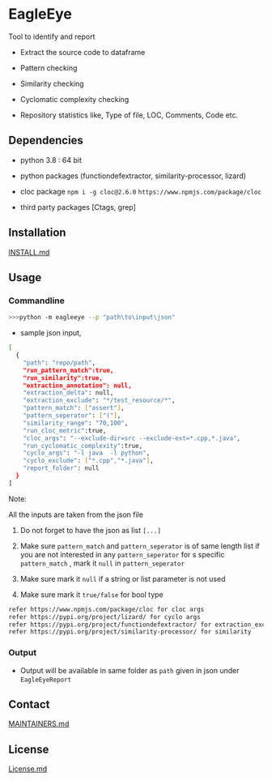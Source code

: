 # EagleEye

Tool to identify and report

- Extract the source code to dataframe

- Pattern checking

- Similarity checking

- Cyclomatic complexity checking

- Repository statistics like, Type of file, LOC, Comments, Code etc.

## Dependencies

- python 3.8 : 64 bit  

- python packages (functiondefextractor, similarity-processor, lizard)  

- cloc package `npm i -g cloc@2.6.0` `https://www.npmjs.com/package/cloc`

- third party packages [Ctags, grep]

## Installation
  
[INSTALL.md](INSTALL.md)

## Usage

### Commandline

```sh
>>>python -m eagleeye --p "path\to\input\json"
```

- sample json input,  

```sh
[
  {
    "path": "repo/path",
    "run_pattern_match":true,
    "run_similarity":true,
    "extraction_annotation": null,
    "extraction_delta": null,
    "extraction_exclude": "*/test_resource/*",
    "pattern_match": ["assert"],
    "pattern_seperator": ["("],
    "similarity_range": "70,100",
    "run_cloc_metric":true,
    "cloc_args": "--exclude-dir=src --exclude-ext=*.cpp,*.java",
    "run_cyclomatic_complexity":true,
    "cyclo_args": "-l java  -l python",
    "cyclo_exclude": ["*.cpp","*.java"],
	"report_folder": null
  }
]
```

Note:

All the inputs are taken from the json file

1. Do not forget to have the json as list `[...]`

2. Make sure `pattern_match` and `pattern_seperator` is of same length list
 if you are not interested in any `pattern_seperator` for s specific
 `pattern_match` , mark it `null` in `pattern_seperator`

3. Make sure mark it `null` if a string or list parameter is not used

4. Make sure mark it `true/false` for bool type

```sh
refer https://www.npmjs.com/package/cloc for cloc args
refer https://pypi.org/project/lizard/ for cyclo args
refer https://pypi.org/project/functiondefextractor/ for extraction_exclude
refer https://pypi.org/project/similarity-processor/ for similarity
```

### Output
  
- Output will be available in same folder as `path` given in json under  `EagleEyeReport`

## Contact

[MAINTAINERS.md](MAINTAINERS.md)  

## License

[License.md](LICENSE.md)
